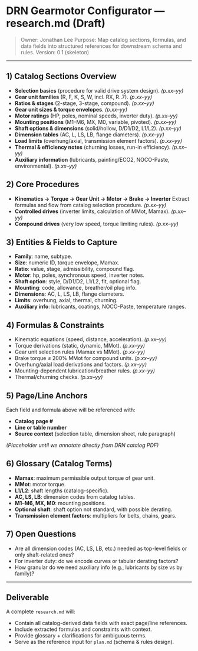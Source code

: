 # DRN Gearmotor Configurator — research.md (Draft)

> Owner: Jonathan Lee
> Purpose: Map catalog sections, formulas, and data fields into structured references for downstream schema and rules.
> Version: 0.1 (skeleton)

---

## 1) Catalog Sections Overview

* **Selection basics** (procedure for valid drive system design). *(p.xx–yy)*
* **Gear unit families** (R, F, K, S, W, incl. RX, R..7). *(p.xx–yy)*
* **Ratios & stages** (2-stage, 3-stage, compound). *(p.xx–yy)*
* **Gear unit sizes & torque envelopes**. *(p.xx–yy)*
* **Motor ratings** (HP, poles, nominal speeds, inverter duty). *(p.xx–yy)*
* **Mounting positions** (M1–M6, MX, M0, variable, pivoted). *(p.xx–yy)*
* **Shaft options & dimensions** (solid/hollow, D/D1/D2, L1/L2). *(p.xx–yy)*
* **Dimension tables** (AC, L, LS, LB, flange diameters). *(p.xx–yy)*
* **Load limits** (overhung/axial, transmission element factors). *(p.xx–yy)*
* **Thermal & efficiency notes** (churning losses, run-in efficiency). *(p.xx–yy)*
* **Auxiliary information** (lubricants, painting/ECO2, NOCO-Paste, environmental). *(p.xx–yy)*

## 2) Core Procedures

* **Kinematics → Torque → Gear Unit → Motor → Brake → Inverter**
  Extract formulas and flow from catalog selection procedure. *(p.xx–yy)*
* **Controlled drives** (inverter limits, calculation of MMot, Mamax). *(p.xx–yy)*
* **Compound drives** (very low speed, torque limiting rules). *(p.xx–yy)*

## 3) Entities & Fields to Capture

* **Family**: name, subtype.
* **Size**: numeric ID, torque envelope, Mamax.
* **Ratio**: value, stage, admissibility, compound flag.
* **Motor**: hp, poles, synchronous speed, inverter notes.
* **Shaft option**: style, D/D1/D2, L1/L2, fit, optional flag.
* **Mounting**: code, allowance, breather/oil plug info.
* **Dimensions**: AC, L, LS, LB, flange diameters.
* **Limits**: overhung, axial, thermal, churning.
* **Auxiliary info**: lubricants, coatings, NOCO-Paste, temperature ranges.

## 4) Formulas & Constraints

* Kinematic equations (speed, distance, acceleration). *(p.xx–yy)*
* Torque derivations (static, dynamic, MMot). *(p.xx–yy)*
* Gear unit selection rules (Mamax vs MMot). *(p.xx–yy)*
* Brake torque ≤ 200% MMot for compound units. *(p.xx–yy)*
* Overhung/axial load derivations and factors. *(p.xx–yy)*
* Mounting-dependent lubrication/breather rules. *(p.xx–yy)*
* Thermal/churning checks. *(p.xx–yy)*

## 5) Page/Line Anchors

Each field and formula above will be referenced with:

* **Catalog page #**
* **Line or table number**
* **Source context** (selection table, dimension sheet, rule paragraph)

*(Placeholder until we annotate directly from DRN catalog PDF)*

## 6) Glossary (Catalog Terms)

* **Mamax**: maximum permissible output torque of gear unit.
* **MMot**: motor torque.
* **L1/L2**: shaft lengths (catalog-specific).
* **AC, LS, LB**: dimension codes from catalog tables.
* **M1–M6, MX, M0**: mounting positions.
* **Optional shaft**: shaft option not standard, with possible derating.
* **Transmission element factors**: multipliers for belts, chains, gears.

## 7) Open Questions

* Are all dimension codes (AC, LS, LB, etc.) needed as top-level fields or only shaft-related ones?
* For inverter duty: do we encode curves or tabular derating factors?
* How granular do we need auxiliary info (e.g., lubricants by size vs by family)?

---

## Deliverable

A complete `research.md` will:

* Contain all catalog-derived data fields with exact page/line references.
* Include extracted formulas and constraints with context.
* Provide glossary + clarifications for ambiguous terms.
* Serve as the reference input for `plan.md` (schema & rules design).
